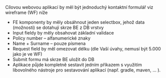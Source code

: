 Cílovou webovou aplikací by měl být jednoduchý kontaktní formulář viz wireframe (WF) níže
- FE komponenty by měly obsáhnout jeden selectbox, jehož data (možnosti) se dotahují skrze BE z DB vrstvy
- Input fieldy by měly obsahovat základní validace 
- Policy number – alfanumerické znaky
- Name + Surname – pouze písmena
- Request field by měl omezovat délku (dle Vaší úvahy, nemusí být 5.000 jako je ve WF)
- Submit formu má skrze BE uložit do DB
- Aplikace půjde kompletně sestavit jedním příkazem s využitím libovolného nástroje pro sestavování aplikací (např. gradle, maven, … ).